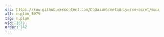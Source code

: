 ```yaml
---
src: https://raw.githubusercontent.com/Dadaism6/metadriverse-asset/main/script-nuplan-output-newcompressed/nuplan_1079.mp4
alt: nuplan_1079
tag: nuplan
vid: 1079
order: 142
---
```

